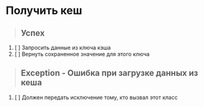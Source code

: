 # Получить кеш

> ## Успех
1. [ ] Запросить данные из ключа кэша
2. [ ] Вернуть сохраненное значение для этого ключа

> ## Exception - Ошибка при загрузке данных из кеша
1. [ ] Должен передать исключение тому, кто вызвал этот класс